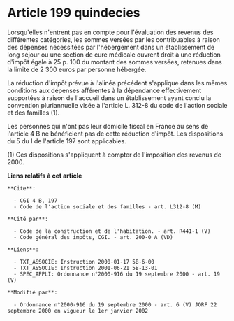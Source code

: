 # Article 199 quindecies

Lorsqu'elles n'entrent pas en compte pour l'évaluation des revenus des différentes catégories, les sommes versées par les
contribuables à raison des dépenses nécessitées par l'hébergement dans un établissement de long séjour ou une section de cure
médicale ouvrent droit à une réduction d'impôt égale à 25 p. 100 du montant des sommes versées, retenues dans la limite de 2
300 euros par personne hébergée.

La réduction d'impôt prévue à l'alinéa précédent s'applique dans les mêmes conditions aux dépenses afférentes à la dépendance
effectivement supportées à raison de l'accueil dans un établissement ayant conclu la convention pluriannuelle visée à
l'article L. 312-8 du code de l'action sociale et des familles (1).

Les personnes qui n'ont pas leur domicile fiscal en France au sens de l'article 4 B ne bénéficient pas de cette réduction
d'impôt. Les dispositions du 5 du I de l'article 197 sont applicables.

(1) Ces dispositions s'appliquent à compter de l'imposition des revenus de 2000.

**Liens relatifs à cet article**

	**Cite**:

	  - CGI 4 B, 197
	  - Code de l'action sociale et des familles - art. L312-8 (M)

	**Cité par**:

	  - Code de la construction et de l'habitation. - art. R441-1 (V)
	  - Code général des impôts, CGI. - art. 200-0 A (VD)

	**Liens**:

	  - TXT_ASSOCIE: Instruction 2000-01-17 5B-6-00
	  - TXT_ASSOCIE: Instruction 2001-06-21 5B-13-01
	  - SPEC_APPLI: Ordonnance n°2000-916 du 19 septembre 2000 - art. 19 (V)

	**Modifié par**:

	  - Ordonnance n°2000-916 du 19 septembre 2000 - art. 6 (V) JORF 22 septembre 2000 en vigueur le 1er janvier 2002
